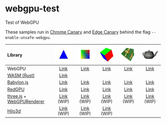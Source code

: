 # webgpu-test
Test of WebGPU

These samples run in [Chrome Canary](http://chrome.com/canary) and [Edge Canary](https://www.microsoftedgeinsider.com/en-us/download) behind the flag `--enable-unsafe-webgpu`.

|Library                                                                                                                                                         |![](assets/screenshot/triangle.jpg)                                                  |![](assets/screenshot/square.jpg)                                                   |![](assets/screenshot/cube.jpg)                                                      |![](assets/screenshot/texture.jpg)                                                   |![](assets/screenshot/teapot.jpg)                                                   |
|:---------------------------------------------------------------------------------------------------------------------------------------------------------------|:-----------------------------------------------------------------------------------:|:----------------------------------------------------------------------------------:|:-----------------------------------------------------------------------------------:|:-----------------------------------------------------------------------------------:|:----------------------------------------------------------------------------------:|
|WebGPU                                                                                                                                                          |[Link](https://cx20.github.io/webgpu-test/examples/webgpu/triangle/index.html)       |[Link](https://cx20.github.io/webgpu-test/examples/webgpu/square/index.html)        |[Link](https://cx20.github.io/webgpu-test/examples/webgpu/cube/index.html)           |[Link](https://cx20.github.io/webgpu-test/examples/webgpu/texture/index.html)        |[Link](https://cx20.github.io/webgpu-test/examples/webgpu/teapot/index.html)        |
|[WASM (Rust)](https://github.com/gfx-rs/wgpu-rs)                                                                                                                |[Link](https://cx20.github.io/webgpu-test/examples/rust/triangle/index.html)         |                                                                                    |                                                                                     |                                                                                     |                                                                                    |
|[Babylon.js](https://doc.babylonjs.com/extensions/webgpu)                                                                                                       |[Link](https://cx20.github.io/webgpu-test/examples/babylonjs/triangle/index.html)    |[Link](https://cx20.github.io/webgpu-test/examples/babylonjs/square/index.html)     |[Link](https://cx20.github.io/webgpu-test/examples/babylonjs/cube/index.html)        |[Link](https://cx20.github.io/webgpu-test/examples/babylonjs/texture/index.html)     |[Link](https://cx20.github.io/webgpu-test/examples/babylonjs/teapot/index.html)     |
|[RedGPU](https://github.com/redcamel/RedGPU)                                                                                                                    |[Link](https://cx20.github.io/webgpu-test/examples/redgpu/triangle/index.html)       |[Link](https://cx20.github.io/webgpu-test/examples/redgpu/square/index.html)        |[Link](https://cx20.github.io/webgpu-test/examples/redgpu/cube/index.html)           |[Link](https://cx20.github.io/webgpu-test/examples/redgpu/texture/index.html)        |[Link](https://cx20.github.io/webgpu-test/examples/redgpu/teapot/index.html)        |
|[three.js](https://github.com/mrdoob/three.js/) + [WebGPURenderer](https://github.com/mrdoob/three.js/blob/dev/examples/jsm/renderers/webgpu/WebGPURenderer.js) |[Link](https://cx20.github.io/webgpu-test/examples/threejs/triangle/index.html) (WIP)|[Link](https://cx20.github.io/webgpu-test/examples/threejs/square/index.html) (WIP) |[Link](https://cx20.github.io/webgpu-test/examples/threejs/cube/index.html) (WIP)    |[Link](https://cx20.github.io/webgpu-test/examples/threejs/texture/index.html) (WIP) |[Link](https://cx20.github.io/webgpu-test/examples/threejs/teapot/index.html) (WIP) |
|[Hilo3d](https://github.com/06wj/WebGPU-Playground)                                                                                                             |[Link](https://cx20.github.io/webgpu-test/examples/hilo3d/triangle/index.html) (WIP) |[Link](https://cx20.github.io/webgpu-test/examples/hilo3d/square/index.html) (WIP)  |[Link](https://cx20.github.io/webgpu-test/examples/hilo3d/cube/index.html) (WIP)     |                                                                                     |                                                                                    |
